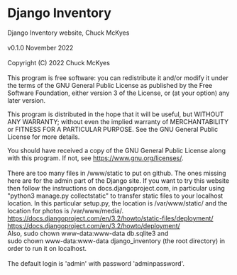 # Django Inventory

Django Inventory website, Chuck McKyes<br>
<br>
v0.1.0 November 2022<br>
<br>
Copyright (C) 2022 Chuck McKyes</br>
<br>
This program is free software: you can redistribute it and/or modify
it under the terms of the GNU General Public License as published by
the Free Software Foundation, either version 3 of the License, or
(at your option) any later version.

This program is distributed in the hope that it will be useful,
but WITHOUT ANY WARRANTY; without even the implied warranty of
MERCHANTABILITY or FITNESS FOR A PARTICULAR PURPOSE.  See the
GNU General Public License for more details.

You should have received a copy of the GNU General Public License
along with this program.  If not, see <https://www.gnu.org/licenses/>.
<br><br>
There are too many files in /www/static to put on github. The ones missing
here are for the admin part of the Django site. If you want to try this website
then follow the instructions on docs.djangoproject.com, in particular
using "python3 manage.py collectstatic" to transfer static files to your localhost
location. In this particular setup.py, the location is /var/www/static/ and the location
for photos is /var/www/media/.
<br>https://docs.djangoproject.com/en/3.2/howto/static-files/deployment/
<br>https://docs.djangoproject.com/en/3.2/howto/deployment/
<br>
Also, sudo chown www-data:www-data db.sqlite3 and
<br>sudo chown www-data:www-data django_inventory  (the root directory)
in order to run it on localhost.
<br><br>
The default login is 'admin' with password 'adminpassword'.

